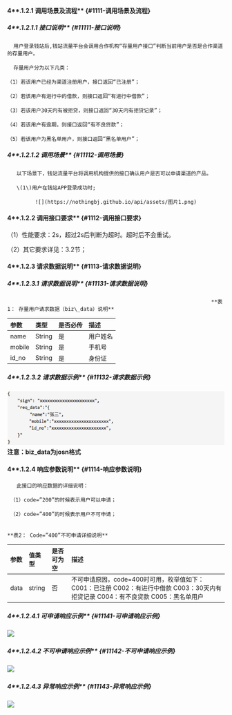 #### 4**.1.2.1 调用场景及流程** {#1111-调用场景及流程}

##### 4**.1.2.1.1 接口说明** {#11111-接口说明}

```
  用户登录钱站后,钱站流量平台会调用合作机构“存量用户接口”判断当前用户是否是合作渠道的存量用户。

  存量用户分为以下几类：

（1）若该用户已经为渠道注册用户，接口返回“已注册”；

（2）若该用户有进行中的借款，则接口返回“有进行中借款”；

（3）若该用户30天内有被拒贷，则接口返回“30天内有拒贷记录”；

（4）若该用户有逾期，则接口返回“有不良贷款”；

（5）若该用户为黑名单用户，则接口返回“黑名单用户”；
```

##### 4**.1.2.1.2 调用场景** {#11112-调用场景}

```
   以下场景下，钱站流量平台将调用机构提供的接口确认用户是否可以申请渠道的产品。

   \(1\)用户在钱站APP登录成功时;

         ![](https://nothingbj.github.io/api/assets/图片1.png)
```

#### 4**.1.2.2 调用接口要求** {#1112-调用接口要求}

（1）性能要求：2s，超过2s后判断为超时。超时后不会重试。

（2）其它要求详见：3.2节；

#### 4**.1.2.3 请求数据说明** {#1113-请求数据说明}

##### 4**.1.2.3.1 请求数据说明** {#11131-请求数据说明}

```
                                                                  **表1： 存量用户请求数据（biz\_data）说明**
```

| **参数** | **类型** | **是否必传** | **描述** |
| :--- | :--- | :--- | :--- |
| name | String | 是 | 用户姓名 |
| mobile | String | 是 | 手机号 |
| id\_no | String | 是 | 身份证 |

##### 4**.1.2.3.2 请求数据示例** {#11132-请求数据示例}

![](/assets/example.png)**注意：biz\_data为josn格式**

#### 4**.1.2.4 响应参数说明** {#1114-响应参数说明}

```
   此接口的响应数据的详细说明：

 （1）code=”200”的时候表示用户可以申请；

 （2）code=”400”的时候表示用户不可申请；

                                                                       **表2： Code=”400”不可申请详细说明**
```

| **参数** | **值类型** | **是否可为空** | **描述** |
| :--- | :--- | :--- | :--- |
| data | string | 否 | 不可申请原因，code=400时可用，枚举值如下：            C001：已注册                        C002：有进行中借款            C003：30天内有拒贷记录  C004：有不良贷款              C005：黑名单用户 |

##### 4**.1.2.4.1 可申请响应示例** {#11141-可申请响应示例}

![](https://nothingbj.github.io/api/assets/图片3.png)

##### 4**.1.2.4.2 不可申请响应示例** {#11142-不可申请响应示例}

![](https://nothingbj.github.io/api/assets/图片4.png)

##### 4**.1.2.4.3 异常响应示例** {#11143-异常响应示例}

![](https://nothingbj.github.io/api/assets/图片5.png)

